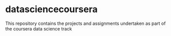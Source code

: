 # datasciencecoursera
This repository contains the projects and assignments undertaken as part of the coursera data science track
